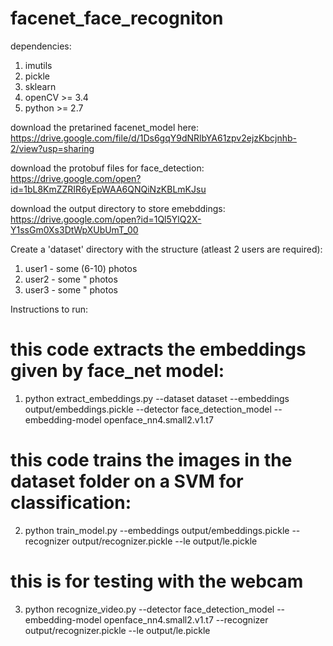 # facenet_face_recogniton

dependencies:

 1) imutils
 2) pickle
 3) sklearn
 4) openCV >= 3.4
 5) python >= 2.7

download the pretarined facenet_model here: https://drive.google.com/file/d/1Ds6gqY9dNRlbYA61zpv2ejzKbcjnhb-2/view?usp=sharing

download the protobuf files for face_detection: https://drive.google.com/open?id=1bL8KmZZRIR6yEpWAA6QNQiNzKBLmKJsu

download the output directory to store emebddings: https://drive.google.com/open?id=1Ql5YlQ2X-Y1ssGm0Xs3DtWpXUbUmT_00

Create a 'dataset' directory with the structure (atleast 2 users are required):

 1) user1 - some (6-10) photos
 2) user2 - some " photos
 3) user3 - some " photos
 
Instructions to run:

# this code extracts the embeddings given by face_net model:
1) python extract_embeddings.py --dataset dataset --embeddings output/embeddings.pickle --detector face_detection_model --embedding-model openface_nn4.small2.v1.t7

# this code trains the images in the dataset folder on a SVM for classification:
2) python train_model.py --embeddings output/embeddings.pickle --recognizer output/recognizer.pickle --le output/le.pickle

# this is for testing with the webcam 
3) python recognize_video.py --detector face_detection_model --embedding-model openface_nn4.small2.v1.t7 --recognizer output/recognizer.pickle --le output/le.pickle
